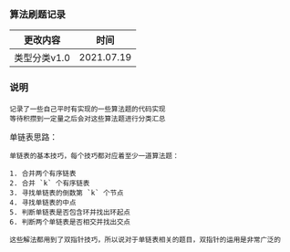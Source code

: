 ### 算法刷题记录 

|更改内容| 时间 | 
| - | - |
| 类型分类v1.0 | 2021.07.19| 


### 说明
```
记录了一些自己平时有实现的一些算法题的代码实现
等待积攒到一定量之后会对这些算法题进行分类汇总
```


单链表思路：
```
单链表的基本技巧，每个技巧都对应着至少一道算法题：

1. 合并两个有序链表
2. 合并 `k` 个有序链表
3. 寻找单链表的倒数第 `k` 个节点
4. 寻找单链表的中点
5. 判断单链表是否包含环并找出环起点
6. 判断两个单链表是否相交并找出交点

这些解法都用到了双指针技巧，所以说对于单链表相关的题目，双指针的运用是非常广泛的
```
